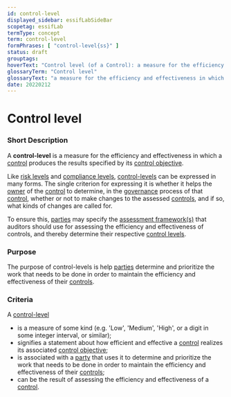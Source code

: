 ```yaml
---
id: control-level
displayed_sidebar: essifLabSideBar
scopetag: essifLab
termType: concept
term: control-level
formPhrases: [ "control-level{ss}" ]
status: draft
grouptags:
hoverText: "Control level (of a Control): a measure for the efficiency and effectiveness in which a Control produces the results of its Control Objective."
glossaryTerm: "Control level"
glossaryText: "a measure for the efficiency and effectiveness in which a [control](controller@) produces the results specified by its [control objective](@)"
date: 20220212
---
```


# Control level

### Short Description

A **control-level** is a measure for the efficiency and effectiveness in which a [control](controller@) produces the results specified by its [control objective](@).

Like [risk levels](risk-level@) and [compliance levels](compliance-level@), [control-levels](@) can be expressed in many forms. The single criterion for expressing it is whether it helps the [owner](@) of the [control](controller@) to determine, in the [governance](@) process of that [control](controller@), whether or not to make changes to the assessed [controls](controller@), and if so, what kinds of changes are called for.

To ensure this, [parties](@) may specify the [assessment framework(s)](assessment-framework@) that auditors should use for assessing the efficiency and effectiveness of controls, and thereby determine their respective [control levels](control-level@).

### Purpose

The purpose of control-levels is help [parties](@) determine and prioritize the work that needs to be done in order to maintain the efficiency and effectiveness of their [controls](controller@).

### Criteria

A [control-level](@)
- is a measure of some kind (e.g. 'Low', 'Medium', 'High', or a digit in some integer interval, or similar);
- signifies a statement about how efficient and effective a [control](controller@) realizes its associated [control objective](@);
- is associated with a [party](@) that uses it to determine and prioritize the work that needs to be done in order to maintain the efficiency and effectiveness of their [controls](controller@);
- can be the result of assessing the efficiency and effectiveness of a [control](controller@).
